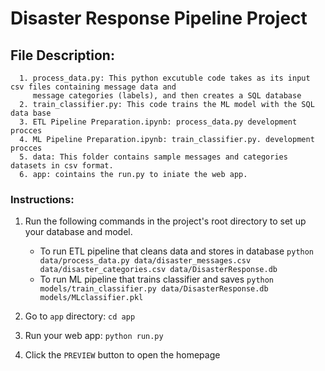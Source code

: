 # Disaster Response Pipeline Project

## File Description:
      1. process_data.py: This python excutuble code takes as its input csv files containing message data and
         message categories (labels), and then creates a SQL database
      2. train_classifier.py: This code trains the ML model with the SQL data base
      3. ETL Pipeline Preparation.ipynb: process_data.py development procces
      4. ML Pipeline Preparation.ipynb: train_classifier.py. development procces
      5. data: This folder contains sample messages and categories datasets in csv format.
      6. app: cointains the run.py to iniate the web app.


### Instructions:
1. Run the following commands in the project's root directory to set up your database and model.

    - To run ETL pipeline that cleans data and stores in database
        `python data/process_data.py data/disaster_messages.csv data/disaster_categories.csv data/DisasterResponse.db`
    - To run ML pipeline that trains classifier and saves
        `python models/train_classifier.py data/DisasterResponse.db models/MLclassifier.pkl`

2. Go to `app` directory: `cd app`

3. Run your web app: `python run.py`

4. Click the `PREVIEW` button to open the homepage
